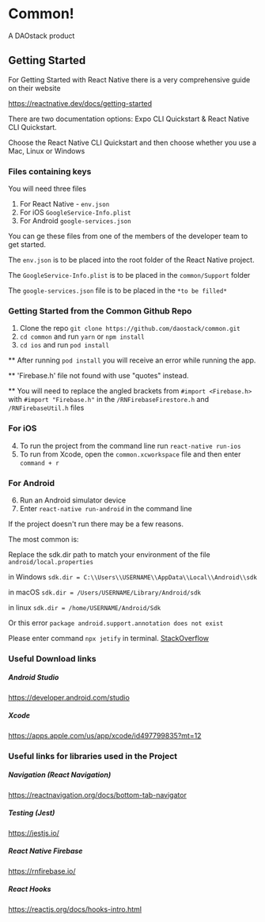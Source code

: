# Common!

A DAOstack product

## Getting Started
For Getting Started with React Native there is a very comprehensive guide on their website

https://reactnative.dev/docs/getting-started

There are two documentation options: Expo CLI Quickstart & React Native CLI Quickstart.

Choose the React Native CLI Quickstart and then choose whether you use a Mac, Linux or Windows

### Files containing keys

You will need three files
 1. For React Native - `env.json`
 2. For iOS `GoogleService-Info.plist`
 3. For Android `google-services.json`

You can ge these files from one of the members of the developer team to get started.

The `env.json` is to be placed into the root folder of the React Native project.

The `GoogleService-Info.plist` is to be placed in the `common/Support` folder

The `google-services.json` file is to be placed in the `*to be filled*`

### Getting Started from the Common Github Repo

1. Clone the repo `git clone https://github.com/daostack/common.git`
2. `cd common` and run `yarn` or `npm install`
3. `cd ios` and run `pod install`

** After running `pod install` you will receive an error while running the app.

** 'Firebase.h' file not found with <angled> use "quotes" instead.

** You will need to replace the angled brackets from `#import <Firebase.h>` with `#import "Firebase.h"` in the `/RNFirebaseFirestore.h` and `/RNFirebaseUtil.h` files

### For iOS

4. To run the project from the command line run `react-native run-ios`
5. To run from Xcode, open the `common.xcworkspace` file and then enter `command + r`

### For Android

6. Run an Android simulator device
7. Enter `react-native run-android` in the command line

If the project doesn't run there may be a few reasons.

The most common is:

Replace the sdk.dir path to match your environment of the file `android/local.properties`

in Windows `sdk.dir = C:\\Users\\USERNAME\\AppData\\Local\\Android\\sdk`

in macOS `sdk.dir = /Users/USERNAME/Library/Android/sdk`

in linux `sdk.dir = /home/USERNAME/Android/Sdk`

Or this error `package android.support.annotation does not exist`

Please enter command `npx jetify` in terminal. [StackOverflow](https://stackoverflow.com/questions/53235525/issues-using-androidx-and-react-native)

### Useful Download links

##### Android Studio
https://developer.android.com/studio

##### Xcode
https://apps.apple.com/us/app/xcode/id497799835?mt=12

### Useful links for libraries used in the Project

##### Navigation (React Navigation)
https://reactnavigation.org/docs/bottom-tab-navigator

##### Testing (Jest)
https://jestjs.io/

##### React Native Firebase
https://rnfirebase.io/

##### React Hooks
https://reactjs.org/docs/hooks-intro.html



